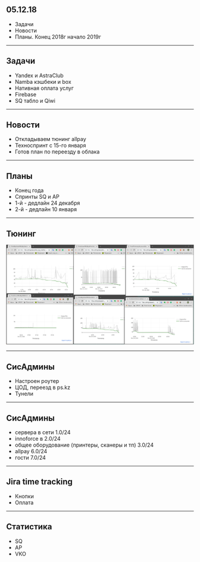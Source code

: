 ## 05.12.18

- Задачи
- Новости 
- Планы. Конец 2018г начало 2019г

---

## Задачи

- Yandex и AstraClub
- Namba кэшбеки и box
- Нативная оплата услуг
- Firebase
- SQ табло и Qiwi

---

## Новости

- Откладываем тюнинг allpay
- Техноспринт с 15-го января
- Готов план по переезду в облака

---

## Планы

- Конец года
- Спринты SQ и AP
- 1-й - дедлайн 24 декабря
- 2-й - дедлайн 10 января

---

## Тюнинг

![Тюнинг](assets/images/db.png)

---

## СисАдмины

- Настроен роутер
- ЦОД, переезд в ps.kz
- Тунели

---

## СисАдмины

- сервера в сети 1.0/24
- innoforce в 2.0/24
- общее оборудование (принтеры, сканеры и тп) 3.0/24
- allpay 6.0/24
- гости 7.0/24

---

## Jira time tracking

- Кнопки
- Оплата

---

## Статистика

- SQ
- AP
- VKO
